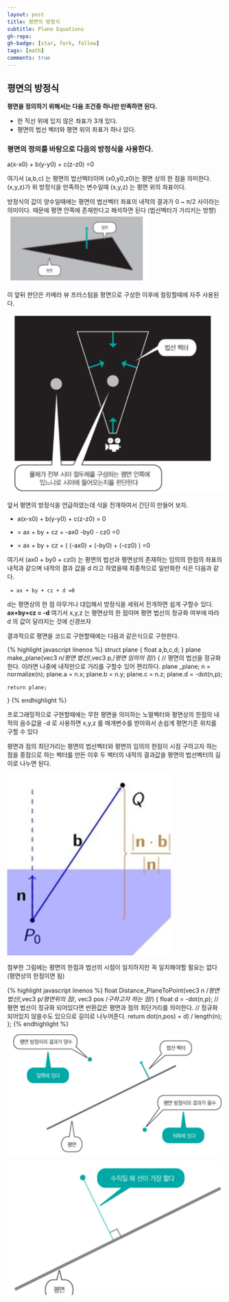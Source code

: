 ```yaml
---
layout: post
title: 평면의 방정식
subtitle: Plane Equations
gh-repo:
gh-badge: [star, fork, follow]
tags: [math]
comments: true
---
```


## 평면의 방정식

**평면을 정의하기 위해서는 다음 조건중 하나만 만족하면 된다.**
* 한 직선 위에 있지 않은 좌표가 3개 있다.
* 평면의 법선 벡터와 평면 위의 좌표가 하나 있다.

### 평면의 정의를 바탕으로 다음의 방정식을 사용한다.

a(x-x0) + b(y-y0) + c(z-z0) =0

여기서 (a,b,c) 는 평면의 법선벡터이며
(x0,y0,z0)는 평면 상의 한 점을 의미한다.
(x,y,z)가 위 방정식을 만족하는 변수일때 (x,y,z) 는 평면 위의 좌표이다.

방정식의 값이 양수일때에는 평면의
법선벡터 좌표의 내적의 결과가 0 ~ π/2 사이라는 의미이다.
때문에 평면 안쪽에 존재한다고 해석하면 된다 (법선벡터가 가리키는 방향)
![plane0](/assets/img/plane0.png)

이 앞뒤 판단은 카메라 뷰 프러스텀을 평면으로 구성한 이후에 컬링할때에 자주 사용된다.

![plane3](/assets/img/plane3.png)

앞서 평면의 방정식을 언급하였는데 식을 전개하여서 간단히 만들어 보자.

* a(x-x0) + b(y-y0) + c(z-z0) = 0

* = ax + by + cz + -ax0 -by0 - cz0 =0

* = ax + by + cz  + ( (-ax0) +  (-by0)  + (-cz0) ) =0

여기서 (ax0 + by0 + cz0) 는 평면의 법선과 평면상의 존재하는 임의의 한점의 좌표의 내적과 같으며 내적의 결과 값을 d 라고 하였을때 최종적으로 일반화한 식은 다음과 같다.
~~~
 = ax + by + cz + d =0
~~~
d는 평면상의 한 점 아무거나 대입해서 방정식을 세워서 전개하면 쉽게 구할수 있다.
**ax+by+cz = -d** 여기서 x,y,z 는 평면상의 한 점이며 평면 법선의 정규화 여부에 따라 d 의 값이 달라지는 것에 신경쓰자

결과적으로 평면을 코드로 구현할때에는 다음과 같은식으로 구현한다.

{% highlight javascript linenos %}
struct plane  { float a,b,c,d; }
plane make_plane(vec3 n/*평면 법선*/,vec3 p,/*평면 임의의 점*/)
{
    // 평면의 법선을 정규화한다. 이러면 나중에 내적만으로 거리를 구할수 있어 편리하다.
    plane _plane;
    n = normalize(n);
    plane.a = n.x;
    plane.b = n.y;
    plane.c = n.z;
    plane.d = -dot(n,p);
     
    return plane;
}
{% endhighlight %}


프로그래밍적으로 구현할때에는 무한 평면을 의미하는 노멀벡터와 평면상의 한점의 내적의 음수값을 -d 로 사용하면  x,y,z 를 매개변수를 받아와서 손쉽게 평면기준 위치를 구할 수 있다

평면과 점의 최단거리는 평면의 법선벡터와 평면의 임의의 한점이 시점 구하고자 하는 점을 종점으로 하는 벡터를 만든 이후 두 벡터의 내적의 결과값을 평면의  법선벡터의 길이로 나누면 된다.

![plane4](/assets/img/plane4.png)


첨부한 그림에는 평면의 한점과 법선의 시점이 일치하지만 꼭 일치해야할 필요는 없다
(평면상의 한점이면 됨)

{% highlight javascript linenos %}
float Distance_PlaneToPoint(vec3 n /*평면 법선*/,vec3 p/*평면위의 점*/,
vec3 pos /*구하고자 하는 점*/)
{
	float d = 	-dot(n,p);
	//평면 법선이 정규화 되어있다면 반환값은 평면과 점의 최단거리를 의미한다.
	// 정규화 되어있지 않을수도 있으므로 길이로 나누어준다.
	return dot(n,pos) + d) / length(n);
};
{% endhighlight %}

![plane2](/assets/img/plane2.png)

![plane1](/assets/img/plane1.png)
